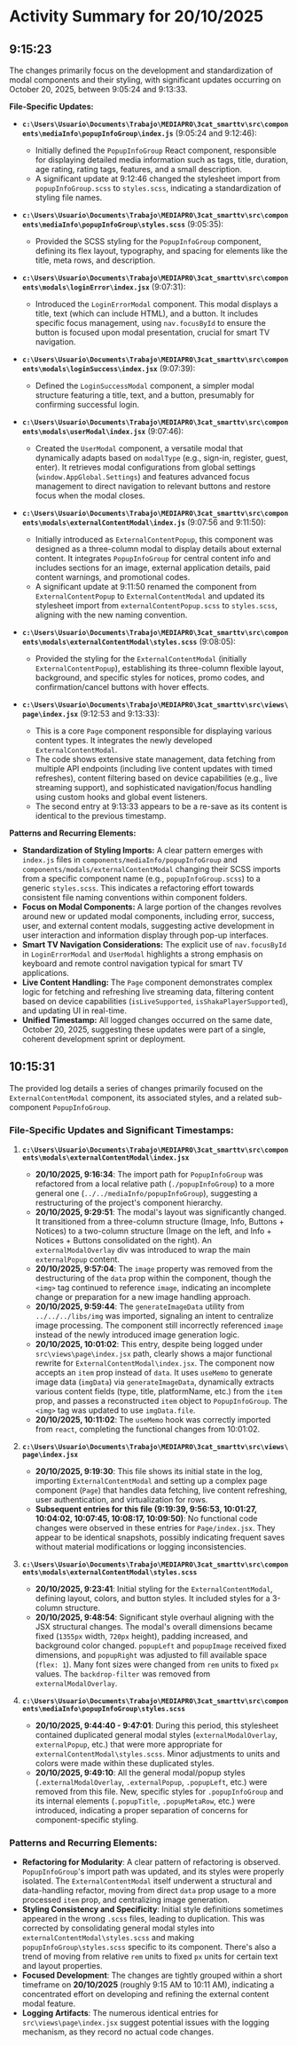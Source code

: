 # Activity Summary for 20/10/2025

## 9:15:23
The changes primarily focus on the development and standardization of modal components and their styling, with significant updates occurring on October 20, 2025, between 9:05:24 and 9:13:33.

**File-Specific Updates:**

*   **`c:\Users\Usuario\Documents\Trabajo\MEDIAPRO\3cat_smarttv\src\components\mediaInfo\popupInfoGroup\index.js`** (9:05:24 and 9:12:46):
    *   Initially defined the `PopupInfoGroup` React component, responsible for displaying detailed media information such as tags, title, duration, age rating, rating tags, features, and a small description.
    *   A significant update at 9:12:46 changed the stylesheet import from `popupInfoGroup.scss` to `styles.scss`, indicating a standardization of styling file names.

*   **`c:\Users\Usuario\Documents\Trabajo\MEDIAPRO\3cat_smarttv\src\components\mediaInfo\popupInfoGroup\styles.scss`** (9:05:35):
    *   Provided the SCSS styling for the `PopupInfoGroup` component, defining its flex layout, typography, and spacing for elements like the title, meta rows, and description.

*   **`c:\Users\Usuario\Documents\Trabajo\MEDIAPRO\3cat_smarttv\src\components\modals\loginError\index.jsx`** (9:07:31):
    *   Introduced the `LoginErrorModal` component. This modal displays a title, text (which can include HTML), and a button. It includes specific focus management, using `nav.focusById` to ensure the button is focused upon modal presentation, crucial for smart TV navigation.

*   **`c:\Users\Usuario\Documents\Trabajo\MEDIAPRO\3cat_smarttv\src\components\modals\loginSuccess\index.jsx`** (9:07:39):
    *   Defined the `LoginSuccessModal` component, a simpler modal structure featuring a title, text, and a button, presumably for confirming successful login.

*   **`c:\Users\Usuario\Documents\Trabajo\MEDIAPRO\3cat_smarttv\src\components\modals\userModal\index.jsx`** (9:07:46):
    *   Created the `UserModal` component, a versatile modal that dynamically adapts based on `modalType` (e.g., sign-in, register, guest, enter). It retrieves modal configurations from global settings (`window.AppGlobal.Settings`) and features advanced focus management to direct navigation to relevant buttons and restore focus when the modal closes.

*   **`c:\Users\Usuario\Documents\Trabajo\MEDIAPRO\3cat_smarttv\src\components\modals\externalContentModal\index.js`** (9:07:56 and 9:11:50):
    *   Initially introduced as `ExternalContentPopup`, this component was designed as a three-column modal to display details about external content. It integrates `PopupInfoGroup` for central content info and includes sections for an image, external application details, paid content warnings, and promotional codes.
    *   A significant update at 9:11:50 renamed the component from `ExternalContentPopup` to `ExternalContentModal` and updated its stylesheet import from `externalContentPopup.scss` to `styles.scss`, aligning with the new naming convention.

*   **`c:\Users\Usuario\Documents\Trabajo\MEDIAPRO\3cat_smarttv\src\components\modals\externalContentModal\styles.scss`** (9:08:05):
    *   Provided the styling for the `ExternalContentModal` (initially `ExternalContentPopup`), establishing its three-column flexible layout, background, and specific styles for notices, promo codes, and confirmation/cancel buttons with hover effects.

*   **`c:\Users\Usuario\Documents\Trabajo\MEDIAPRO\3cat_smarttv\src\views\page\index.jsx`** (9:12:53 and 9:13:33):
    *   This is a core `Page` component responsible for displaying various content types. It integrates the newly developed `ExternalContentModal`.
    *   The code shows extensive state management, data fetching from multiple API endpoints (including live content updates with timed refreshes), content filtering based on device capabilities (e.g., live streaming support), and sophisticated navigation/focus handling using custom hooks and global event listeners.
    *   The second entry at 9:13:33 appears to be a re-save as its content is identical to the previous timestamp.

**Patterns and Recurring Elements:**

*   **Standardization of Styling Imports:** A clear pattern emerges with `index.js` files in `components/mediaInfo/popupInfoGroup` and `components/modals/externalContentModal` changing their SCSS imports from a specific component name (e.g., `popupInfoGroup.scss`) to a generic `styles.scss`. This indicates a refactoring effort towards consistent file naming conventions within component folders.
*   **Focus on Modal Components:** A large portion of the changes revolves around new or updated modal components, including error, success, user, and external content modals, suggesting active development in user interaction and information display through pop-up interfaces.
*   **Smart TV Navigation Considerations:** The explicit use of `nav.focusById` in `LoginErrorModal` and `UserModal` highlights a strong emphasis on keyboard and remote control navigation typical for smart TV applications.
*   **Live Content Handling:** The `Page` component demonstrates complex logic for fetching and refreshing live streaming data, filtering content based on device capabilities (`isLiveSupported`, `isShakaPlayerSupported`), and updating UI in real-time.
*   **Unified Timestamp:** All logged changes occurred on the same date, October 20, 2025, suggesting these updates were part of a single, coherent development sprint or deployment.

## 10:15:31
The provided log details a series of changes primarily focused on the `ExternalContentModal` component, its associated styles, and a related sub-component `PopupInfoGroup`.

### File-Specific Updates and Significant Timestamps:

1.  **`c:\Users\Usuario\Documents\Trabajo\MEDIAPRO\3cat_smarttv\src\components\modals\externalContentModal\index.jsx`**
    *   **20/10/2025, 9:16:34**: The import path for `PopupInfoGroup` was refactored from a local relative path (`./popupInfoGroup`) to a more general one (`../../mediaInfo/popupInfoGroup`), suggesting a restructuring of the project's component hierarchy.
    *   **20/10/2025, 9:29:51**: The modal's layout was significantly changed. It transitioned from a three-column structure (Image, Info, Buttons + Notices) to a two-column structure (Image on the left, and Info + Notices + Buttons consolidated on the right). An `externalModalOverlay` div was introduced to wrap the main `externalPopup` content.
    *   **20/10/2025, 9:57:04**: The `image` property was removed from the destructuring of the `data` prop within the component, though the `<img>` tag continued to reference `image`, indicating an incomplete change or preparation for a new image handling approach.
    *   **20/10/2025, 9:59:44**: The `generateImageData` utility from `../../../libs/img` was imported, signaling an intent to centralize image processing. The component still incorrectly referenced `image` instead of the newly introduced image generation logic.
    *   **20/10/2025, 10:01:02**: This entry, despite being logged under `src\views\page\index.jsx` path, clearly shows a major functional rewrite for `ExternalContentModal\index.jsx`. The component now accepts an `item` prop instead of `data`. It uses `useMemo` to generate image data (`imgData`) via `generateImageData`, dynamically extracts various content fields (type, title, platformName, etc.) from the `item` prop, and passes a reconstructed `item` object to `PopupInfoGroup`. The `<img>` tag was updated to use `imgData.file`.
    *   **20/10/2025, 10:11:02**: The `useMemo` hook was correctly imported from `react`, completing the functional changes from 10:01:02.

2.  **`c:\Users\Usuario\Documents\Trabajo\MEDIAPRO\3cat_smarttv\src\views\page\index.jsx`**
    *   **20/10/2025, 9:19:30**: This file shows its initial state in the log, importing `ExternalContentModal` and setting up a complex page component (`Page`) that handles data fetching, live content refreshing, user authentication, and virtualization for rows.
    *   **Subsequent entries for this file (9:19:39, 9:56:53, 10:01:27, 10:04:02, 10:07:45, 10:08:17, 10:09:50)**: No functional code changes were observed in these entries for `Page/index.jsx`. They appear to be identical snapshots, possibly indicating frequent saves without material modifications or logging inconsistencies.

3.  **`c:\Users\Usuario\Documents\Trabajo\MEDIAPRO\3cat_smarttv\src\components\modals\externalContentModal\styles.scss`**
    *   **20/10/2025, 9:23:41**: Initial styling for the `ExternalContentModal`, defining layout, colors, and button styles. It included styles for a 3-column structure.
    *   **20/10/2025, 9:48:54**: Significant style overhaul aligning with the JSX structural changes. The modal's overall dimensions became fixed (`1355px` width, `720px` height), padding increased, and background color changed. `popupLeft` and `popupImage` received fixed dimensions, and `popupRight` was adjusted to fill available space (`flex: 1`). Many font sizes were changed from `rem` units to fixed `px` values. The `backdrop-filter` was removed from `externalModalOverlay`.

4.  **`c:\Users\Usuario\Documents\Trabajo\MEDIAPRO\3cat_smarttv\src\components\mediaInfo\popupInfoGroup\styles.scss`**
    *   **20/10/2025, 9:44:40 - 9:47:01**: During this period, this stylesheet contained duplicated general modal styles (`externalModalOverlay`, `externalPopup`, etc.) that were more appropriate for `externalContentModal\styles.scss`. Minor adjustments to units and colors were made within these duplicated styles.
    *   **20/10/2025, 9:49:10**: All the general modal/popup styles (`.externalModalOverlay`, `.externalPopup`, `.popupLeft`, etc.) were removed from this file. New, specific styles for `.popupInfoGroup` and its internal elements (`.popupTitle`, `.popupMetaRow`, etc.) were introduced, indicating a proper separation of concerns for component-specific styling.

### Patterns and Recurring Elements:

*   **Refactoring for Modularity**: A clear pattern of refactoring is observed. `PopupInfoGroup`'s import path was updated, and its styles were properly isolated. The `ExternalContentModal` itself underwent a structural and data-handling refactor, moving from direct `data` prop usage to a more processed `item` prop, and centralizing image generation.
*   **Styling Consistency and Specificity**: Initial style definitions sometimes appeared in the wrong `.scss` files, leading to duplication. This was corrected by consolidating general modal styles into `externalContentModal\styles.scss` and making `popupInfoGroup\styles.scss` specific to its component. There's also a trend of moving from relative `rem` units to fixed `px` units for certain text and layout properties.
*   **Focused Development**: The changes are tightly grouped within a short timeframe on **20/10/2025** (roughly 9:15 AM to 10:11 AM), indicating a concentrated effort on developing and refining the external content modal feature.
*   **Logging Artifacts**: The numerous identical entries for `src\views\page\index.jsx` suggest potential issues with the logging mechanism, as they record no actual code changes.